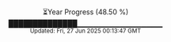 <p align="center">
⏳Year Progress (48.50 %)<br>
██████████████▁▁▁▁▁▁▁▁▁▁▁▁▁▁▁▁ <br>
<sub>Updated: Fri, 27 Jun 2025 00:13:47 GMT</sub>
</p>

